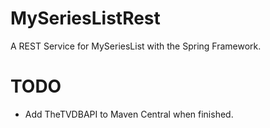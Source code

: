# MySeriesListRest
A REST Service for MySeriesList with the Spring Framework.

# TODO
- Add TheTVDBAPI to Maven Central when finished.
